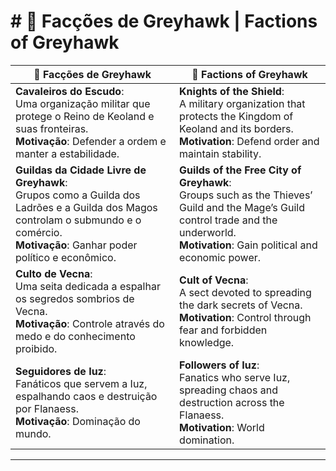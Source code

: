 #  # 🏴 Facções de Greyhawk | Factions of Greyhawk

| 🏴 Facções de Greyhawk                                                                                                                                                                    | 🏴 Factions of Greyhawk                                                                                                                                                                    |
| ----------------------------------------------------------------------------------------------------------------------------------------------------------------------------------------- | ------------------------------------------------------------------------------------------------------------------------------------------------------------------------------------------ |
| **Cavaleiros do Escudo**:<br>Uma organização militar que protege o Reino de Keoland e suas fronteiras.<br>**Motivação**: Defender a ordem e manter a estabilidade.                        | **Knights of the Shield**:<br>A military organization that protects the Kingdom of Keoland and its borders.<br>**Motivation**: Defend order and maintain stability.                        |
| **Guildas da Cidade Livre de Greyhawk**:<br>Grupos como a Guilda dos Ladrões e a Guilda dos Magos controlam o submundo e o comércio.<br>**Motivação**: Ganhar poder político e econômico. | **Guilds of the Free City of Greyhawk**:<br>Groups such as the Thieves’ Guild and the Mage’s Guild control trade and the underworld.<br>**Motivation**: Gain political and economic power. |
| **Culto de Vecna**:<br>Uma seita dedicada a espalhar os segredos sombrios de Vecna.<br>**Motivação**: Controle através do medo e do conhecimento proibido.                                | **Cult of Vecna**:<br>A sect devoted to spreading the dark secrets of Vecna.<br>**Motivation**: Control through fear and forbidden knowledge.                                              |
| **Seguidores de Iuz**:<br>Fanáticos que servem a Iuz, espalhando caos e destruição por Flanaess.<br>**Motivação**: Dominação do mundo.                                                    | **Followers of Iuz**:<br>Fanatics who serve Iuz, spreading chaos and destruction across the Flanaess.<br>**Motivation**: World domination.                                                 |

---
